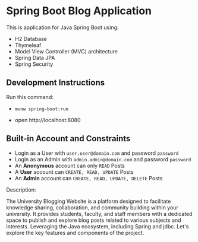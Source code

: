 # Spring Boot Blog Application

This is application for Java Spring Boot using:

- H2 Database
- Thymeleaf
- Model View Controller (MVC) architecture
- Spring Data JPA
- Spring Security



## Development Instructions

Run this command:

- `mvnw spring-boot:run`
  
- open http://localhost:8080

## Built-in Account and Constraints

- Login as a User with `user.user@domain.com` and password `password`
- Login as an Admin with `admin.admin@domain.com` and password `password`
- An **Anonymous** account can only `READ` Posts
- A **User** account can `CREATE, READ, UPDATE` Posts
- An **Admin** account can `CREATE, READ, UPDATE, DELETE` Posts

Description:

The University Blogging Website is a platform designed to facilitate knowledge sharing, collaboration, and community building within your university. It provides students, faculty, and staff members with a dedicated space to publish and explore blog posts related to various subjects and interests. Leveraging the Java ecosystem, including Spring and jdbc. Let's explore the key features and components of the project.
